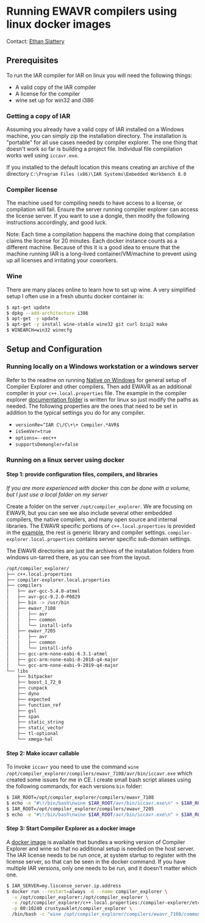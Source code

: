 # Running EWAVR compilers using linux docker images

Contact: [Ethan Slattery](https://github.com/CrustyAuklet)

## Prerequisites

To run the IAR compiler for IAR on linux you will need the following things:

- A valid copy of the IAR compiler
- A license for the compiler
- wine set up for win32 and i386

### Getting a copy of IAR

Assuming you already have a valid copy of IAR installed on a Windows machine, you can simply zip the installation
directory. The installation is "portable" for all use cases needed by compiler explorer. The one thing that doesn't work
so far is building a project file. Individual file compilation works well using `iccavr.exe`.

If you installed to the default location this means creating an archive of the directory
`C:\Program Files (x86)\IAR Systems\Embedded Workbench 8.0`

### Compiler license

The machine used for compiling needs to have access to a license, or compilation will fail. Ensure the server running
compiler explorer can access the license server. If you want to use a dongle, then modify the following instructions
accordingly, and good luck.

Note: Each time a compilation happens the machine doing that compilation claims the license for 20 minutes. Each docker
instance counts as a different machine. Because of this it is a good idea to ensure that the machine running IAR is a
long-lived container/VM/machine to prevent using up all licenses and irritating your coworkers.

### Wine

There are many places online to learn how to set up wine. A very simplified setup I often use in a fresh ubuntu docker
container is:

```bash
$ apt-get update
$ dpkg --add-architecture i386
$ apt-get -y update
$ apt-get -y install wine-stable wine32 git curl bzip2 make
$ WINEARCH=win32 winecfg
```

## Setup and Configuration

### Running locally on a Windows workstation or a windows server

Refer to the readme on running [Native on Windows](WindowsNative.md) for general setup of Compiler Explorer and other
compilers. Then add EWAVR as an additional compiler in your `c++.local.properties` file. The example in the compiler
explorer [documentation folder](EWAVR.properties) is written for linux so just modify the paths as needed. The following
properties are the ones that need to be set in addition to the typical settings you do for any compiler.

- `versionRe=^IAR C\/C\+\+ Compiler.*AVR$`
- `isSemVer=true`
- `options=--eec++`
- `supportsDemangler=false`

### Running on a linux server using docker

#### Step 1: provide configuration files, compilers, and libraries

_If you are more experienced with docker this can be done with a volume, but I just use a local folder on my server_

Create a folder on the server `/opt/compiler_explorer`. We are focusing on EWAVR, but you can see we also include
several other embedded compilers, the native compilers, and many open source and internal libraries. The EWAVR specific
portions of `c++.local.properties` is provided in the [example](EWAVR.properties), the rest is generic library and
compiler settings. `compiler-explorer.local.properties` contains server specific sub-domain settings.

The EWAVR directories are just the archives of the installation folders from windows un-tarred there, as you can see
from the layout.

```bash
/opt/compiler_explorer/
├── c++.local.properties
├── compiler-explorer.local.properties
├── compilers
│   ├── avr-gcc-5.4.0-atmel
│   ├── avr-gcc-9.2.0-P0829
│   ├── bin -> /usr/bin
│   ├── ewavr_7108
│   │   ├── avr
│   │   ├── common
│   │   └── install-info
│   ├── ewavr_7205
│   │   ├── avr
│   │   ├── common
│   │   └── install-info
│   ├── gcc-arm-none-eabi-6.3.1-atmel
│   ├── gcc-arm-none-eabi-8-2018-q4-major
│   └── gcc-arm-none-eabi-9-2019-q4-major
└── libs
    ├── bitpacker
    ├── boost_1_72_0
    ├── cunpack
    ├── dyno
    ├── expected
    ├── function_ref
    ├── gsl
    ├── span
    ├── static_string
    ├── static_vector
    ├── tl-optional
    └── xmega-hal
```

#### Step 2: Make iccavr callable

To invoke `iccavr` you need to use the command `wine /opt/compiler_explorer/compilers/ewavr_7108/avr/bin/iccavr.exe`
which created some issues for me in CE. I create small bash script aliases using the following commands, for each
versions `bin` folder:

```bash
$ IAR_ROOT=/opt/compiler_explorer/compilers/ewavr_7108
$ echo -e "#\!/bin/bash\nwine $IAR_ROOT/avr/bin/iccavr.exe\n" > $IAR_ROOT/avr/bin/iccavr && chmod +x $IAR_ROOT/avr/bin/iccavr
$ IAR_ROOT=/opt/compiler_explorer/compilers/ewavr_7205
$ echo -e "#\!/bin/bash\nwine $IAR_ROOT/avr/bin/iccavr.exe\n" > $IAR_ROOT/avr/bin/iccavr && chmod +x $IAR_ROOT/avr/bin/iccavr
```

#### Step 3: Start Compiler Explorer as a docker image

A [docker image](https://hub.docker.com/repository/docker/crustyauklet/compiler_explorer) is available that bundles a
working version of Compiler Explorer and wine so that no additional setup is needed on the host server. The IAR license
needs to be run once, at system startup to register with the license server, so that can be seen in the docker command.
If you have multiple IAR versions, only one needs to be run, and it doesn't matter which one.

```bash
$ IAR_SERVER=my.liscense_server.ip.address
$ docker run --restart=always -d --name compiler_explorer \
  -v /opt/compiler_explorer:/opt/compiler_explorer \
  -v /opt/compiler_explorer/c++.local.properties:/compiler-explorer/etc/config/c++.local.properties \
  -p 80:10240 crustyauklet/compiler_explorer \
  /bin/bash -c "wine /opt/compiler_explorer/compilers/ewavr_7108/common/bin/LightLicenseManager.exe setup -s ${IAR_SERVER} && make"
```
